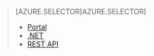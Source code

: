 > [AZURE.SELECTOR]AZURE.SELECTOR]
> 
> * [Portal](../articles/media-services/media-services-manage-content.md#encode)
> * [.NET](../articles/media-services/media-services-dotnet-encode-asset.md)
> * [REST API](../articles/media-services/media-services-rest-encode-asset.md)
> 
> 
